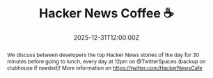 ---
title: Hacker News Coffee ☕

event: Hacker News Coffee ☕
event_url: https://twitter.com/HackerNewsCafe

location: Online

summary: 🎤 Daily discussion on the latest tech news! | Technology Watch
abstract: "We discuss between developers the top Hacker News stories of the day for 30 minutes before going to lunch, every day at 12pm on @TwitterSpaces (backup on clubhouse if needed)! More information on https://twitter.com/HackerNewsCafe"

date: "2025-12-31T12:00:00Z"
date_end: "2025-12-31T12:30:00Z"
all_day: false

publishDate: "2022-05-24T12:00:00Z"

authors: [David Aparicio]
tags: [Hacker News, Quickie, Twitter Spaces, Live, Clubhouse]

featured: false

image:
  caption: 'Image credit: [**Twitter Spaces**](https://twitter.com/HackerNewsCafe)'
  focal_point: Right

links: 
- icon: twitter
  icon_pack: fab
  name: Twitter
  url: https://twitter.com/HackerNewsCafe
url_code: ""
url_pdf: ""
url_slides: ""
url_video: ""

slides: ""
projects: []
---
